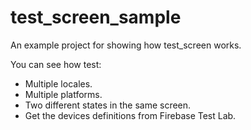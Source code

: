 # test_screen_sample

An example project for showing how test_screen works.

You can see how test:
- Multiple locales.
- Multiple platforms.
- Two different states in the same screen.
- Get the devices definitions from Firebase Test Lab.